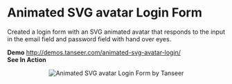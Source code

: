 # Animated SVG avatar Login Form
Created a login form with an SVG animated avatar that responds to the input in the email field and password field with hand over eyes.

__Demo__
http://demos.tanseer.com/animated-svg-avatar-login/
<br>
__See In Action__

<p align="center">
<img src="http://tanseer.com/wp-content/uploads/2019/03/animated-svg-avatar-login-form.gif" alt="Animated SVG avatar Login Form by Tanseer">
</p>

